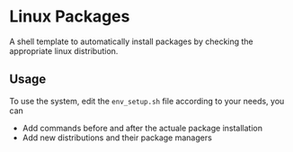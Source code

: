 # Linux Packages
A shell template to automatically install packages by checking the appropriate linux distribution.

## Usage
To use the system, edit the `env_setup.sh` file according to your needs, you can
- Add commands before and after the actuale package installation
- Add new distributions and their package managers
